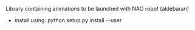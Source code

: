 Library containing animations to be launched with NAO robot (aldebaran)
* install using:  python setup.py install --user
